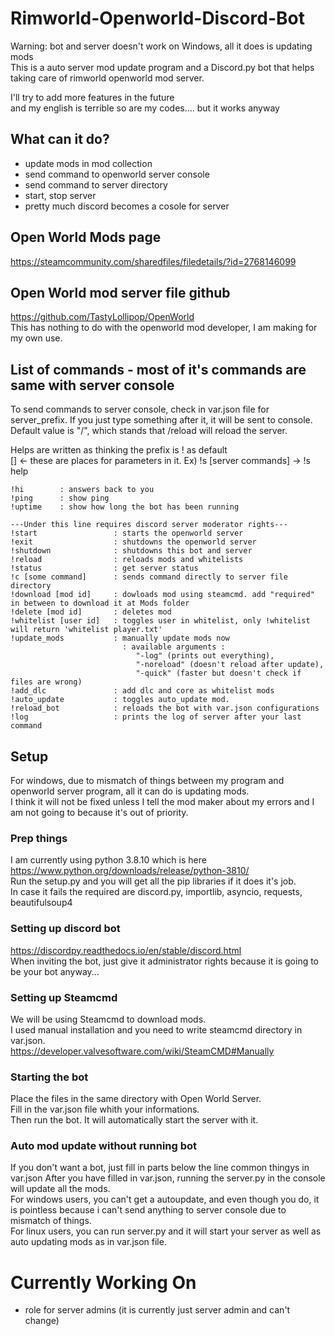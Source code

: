 # Rimworld-Openworld-Discord-Bot
Warning: bot and server doesn't work on Windows, all it does is updating mods      
This is a auto server mod update program and a Discord.py bot that helps taking care of rimworld openworld mod server.     
        
I'll try to add more features in the future    
and my english is terrible so are my codes.... but it works anyway
## What can it do?
* update mods in mod collection
* send command to openworld server console
* send command to server directory
* start, stop server
* pretty much discord becomes a cosole for server

## Open World Mods page

https://steamcommunity.com/sharedfiles/filedetails/?id=2768146099

## Open World mod server file github

https://github.com/TastyLollipop/OpenWorld        
This has nothing to do with the openworld mod developer, I am making for my own use.

## List of commands - most of it's commands are same with server console
To send commands to server console, check in var.json file for server_prefix.
If you just type something after it, it will be sent to console.
Default value is "/", which stands that /reload will reload the server.

Helps are written as thinking the prefix is ! as default    
[] <- these are places for parameters in it. Ex) !s [server commands] -> !s help
```
!hi        : answers back to you
!ping      : show ping
!uptime    : show how long the bot has been running

---Under this line requires discord server moderator rights---
!start                 : starts the openworld server
!exit                  : shutdowns the openworld server
!shutdown              : shutdowns this bot and server
!reload                : reloads mods and whitelists   
!status                : get server status   
!c [some command]      : sends command directly to server file directory   
!download [mod id]     : dowloads mod using steamcmd. add "required" in between to download it at Mods folder
!delete [mod id]       : deletes mod
!whitelist [user id]   : toggles user in whitelist, only !whitelist will return 'whitelist player.txt'
!update_mods           : manually update mods now
                         : available arguments :  
                            "-log" (prints out everything), 
                            "-noreload" (doesn't reload after update),  
                            "-quick" (faster but doesn't check if files are wrong)
!add_dlc               : add dlc and core as whitelist mods
!auto_update           : toggles auto_update mod.
!reload_bot            : reloads the bot with var.json configurations
!log                   : prints the log of server after your last command                 
```

## Setup
For windows, due to mismatch of things between my program and openworld server program, all it can do is updating mods.      
I think it will not be fixed unless I tell the mod maker about my errors and I am not going to because it's out of priority.      
### Prep things
I am currently using python 3.8.10 which is here https://www.python.org/downloads/release/python-3810/          
Run the setup.py and you will get all the pip libraries if it does it's job.        
In case it fails the required are discord.py, importlib, asyncio, requests, beautifulsoup4     

### Setting up discord bot
https://discordpy.readthedocs.io/en/stable/discord.html     
When inviting the bot, just give it administrator rights because it is going to be your bot anyway...

### Setting up Steamcmd
We will be using Steamcmd to download mods.   
I used manual installation and you need to write steamcmd directory in var.json.    
https://developer.valvesoftware.com/wiki/SteamCMD#Manually    

### Starting the bot
Place the files in the same directory with Open World Server.    
Fill in the var.json file whith your informations.    
Then run the bot. It will automatically start the server with it.     

### Auto mod update without running bot
If you don't want a bot, just fill in parts below the line common thingys in var.json
After you have filled in var.json, running the server.py in the console will update all the mods.      
For windows users, you can't get a autoupdate, and even though you do, it is pointless because i can't send anything to server console due to mismatch of things.      
For linux users, you can run server.py and it will start your server as well as auto updating mods as in var.json file.

# Currently Working On
* role for server admins (it is currently just server admin and can't change)
